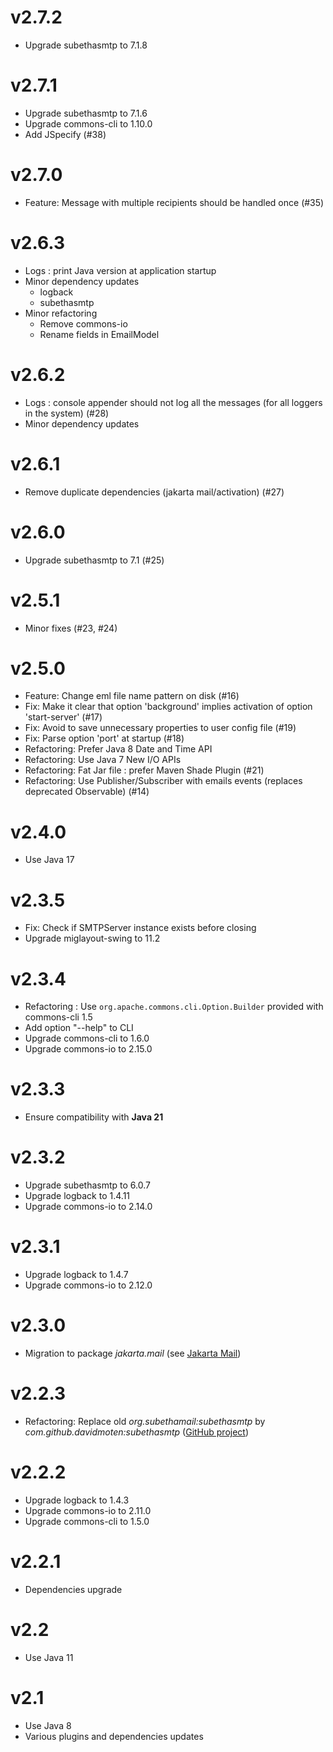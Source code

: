 # v2.7.2

- Upgrade subethasmtp to 7.1.8

# v2.7.1

- Upgrade subethasmtp to 7.1.6
- Upgrade commons-cli to 1.10.0
- Add JSpecify (#38)

# v2.7.0

- Feature: Message with multiple recipients should be handled once (#35)

# v2.6.3

- Logs : print Java version at application startup
- Minor dependency updates
    - logback
    - subethasmtp
- Minor refactoring
    - Remove commons-io
    - Rename fields in EmailModel

# v2.6.2

- Logs : console appender should not log all the messages (for all loggers in the system) (#28)
- Minor dependency updates

# v2.6.1

- Remove duplicate dependencies (jakarta mail/activation) (#27)

# v2.6.0

- Upgrade subethasmtp to 7.1 (#25)

# v2.5.1

- Minor fixes (#23, #24)

# v2.5.0

- Feature: Change eml file name pattern on disk (#16)
- Fix: Make it clear that option 'background' implies activation of option 'start-server' (#17)
- Fix: Avoid to save unnecessary properties to user config file (#19)
- Fix: Parse option 'port' at startup (#18)
- Refactoring: Prefer Java 8 Date and Time API
- Refactoring: Use Java 7 New I/O APIs
- Refactoring: Fat Jar file : prefer Maven Shade Plugin (#21)
- Refactoring: Use Publisher/Subscriber with emails events (replaces deprecated Observable) (#14)

# v2.4.0

- Use Java 17

# v2.3.5

- Fix: Check if SMTPServer instance exists before closing
- Upgrade miglayout-swing to 11.2

# v2.3.4

- Refactoring : Use `org.apache.commons.cli.Option.Builder` provided with commons-cli 1.5
- Add option "--help" to CLI
- Upgrade commons-cli to 1.6.0
- Upgrade commons-io to 2.15.0

# v2.3.3

- Ensure compatibility with **Java 21**

# v2.3.2

- Upgrade subethasmtp to 6.0.7
- Upgrade logback to 1.4.11
- Upgrade commons-io to 2.14.0

# v2.3.1

- Upgrade logback to 1.4.7
- Upgrade commons-io to 2.12.0

# v2.3.0

- Migration to package _jakarta.mail_ (see [Jakarta Mail](https://jakarta.ee/specifications/mail/2.0/jakarta-mail-spec-2.0.html))

# v2.2.3

- Refactoring: Replace old _org.subethamail:subethasmtp_ by _com.github.davidmoten:subethasmtp_ ([GitHub project](https://github.com/davidmoten/subethasmtp))

# v2.2.2

- Upgrade logback to 1.4.3
- Upgrade commons-io to 2.11.0
- Upgrade commons-cli to 1.5.0

# v2.2.1

- Dependencies upgrade

# v2.2

- Use Java 11

# v2.1

- Use Java 8
- Various plugins and dependencies updates